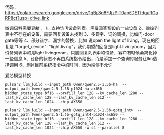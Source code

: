 代码：
https://colab.research.google.com/drive/1qBp8q8FJjzPIT0ap6DETfdquRGaRP8ct?usp=drive_link


微调语料需要更新：
1、支持询问设备列表，需要回答预设的一些设备
2、操控列表中不存在的设备，需要回复设备未找到
3、多音字、词的调换，比如门-door gate等等
4、部分错字、漏字的替换，比如 说open the light of living，现在的回复是 "target_device": "light.living"，我们期望的回复是light.livingroom，因为设备列表中的是light.livingroom，只能回复列表中的设备，客户有时候会简化掉一些信息
5、设备的状态不再由系统指令给出，而是添加一个查询的服务让llm选择调用
6、删掉目前系统指令中的时间，因为端侧不允许


爱芯模型转换：

```
pulsar2 llm_build --input_path Qwen/qwen2.5-1.5b-ha  --output_path Qwen/qwen2.5-1.5B-p1024-ha-ax650 --hidden_state_type bf16 --prefill_len 128 --kv_cache_len 1280 --last_kv_cache_len 128 --last_kv_cache_len 512 --last_kv_cache_len 1024 --chip AX650
```

```
pulsar2 llm_build --input_path Qwen/qwen2.5-1.5b-gptq_int4  --output_path Qwen/qwen2.5-1.5b-gptq_int4-p1024-ax650 --hidden_state_type bf16 --prefill_len 128 --kv_cache_len 1280 --last_kv_cache_len 128 --last_kv_cache_len 512 --last_kv_cache_len 1024 --chip AX650 -w s4 --parallel 8
```
